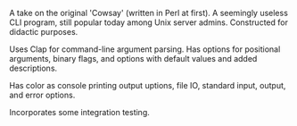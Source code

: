 A take on the original 'Cowsay' (written in Perl at first). A seemingly useless CLI program, still popular today among Unix server admins. Constructed for didactic purposes.

Uses Clap for command-line argument parsing. Has options for positional arguments, binary flags, and options with default values and added descriptions. 

Has color as console printing output uptions, file IO, standard input, output, and error options. 

Incorporates some integration testing. 
